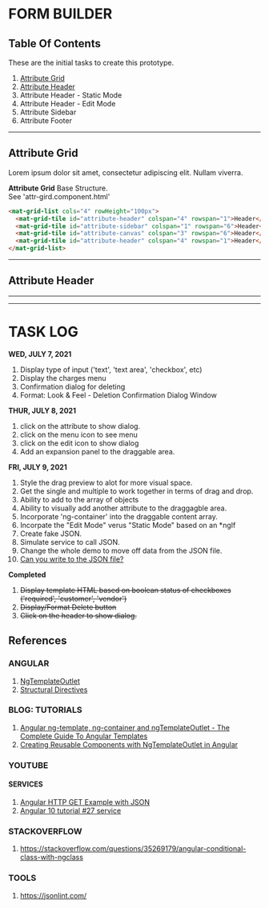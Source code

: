 # FORM BUILDER  

## Table Of Contents  
These are the initial tasks to create this prototype.  
1. [Attribute Grid](#attribute-grid)
1. [Attribute Header](#attribute-header)  
1. Attribute Header - Static Mode  
1. Attribute Header - Edit Mode  
1. Attribute Sidebar  
1. Attribute Footer  

---  

## Attribute Grid  
Lorem ipsum dolor sit amet, consectetur adipiscing elit. Nullam viverra.  
  
**Attribute Grid** Base Structure.  
See 'attr-gird.component.html'
```html  
<mat-grid-list cols="4" rowHeight="100px">
  <mat-grid-tile id="attribute-header" colspan="4" rowspan="1">Header</mat-grid-tile>
  <mat-grid-tile id="attribute-sidebar" colspan="1" rowspan="6">Header</mat-grid-tile>
  <mat-grid-tile id="attribute-canvas" colspan="3" rowspan="6">Header</mat-grid-tile>
  <mat-grid-tile id="attribute-header" colspan="4" rowspan="1">Header</mat-grid-tile>
</mat-grid-list>
```

---  

## Attribute Header  



---  
---  

# TASK LOG 

**WED, JULY 7, 2021**  
1. Display type of input ('text', 'text area', 'checkbox', etc)
1. Display the charges menu  
1. Confirmation dialog for deleting
1. Format: Look & Feel - Deletion Confirmation Dialog Window

**THUR, JULY 8, 2021**  
1. click on the attribute to show dialog.
1. click on the menu icon to see menu 
1. click on the edit icon to show dialog 
1. Add an expansion panel to the draggable area.


**FRI, JULY 9, 2021** 
1. Style the drag preview to alot for more visual space. 
1. Get the single and multiple to work together in terms of drag and drop.
1. Ability to add to the array of objects
1. Ability to visually add another attribute to the draggagble area. 
1. Incorporate 'ng-container' into the draggable content array.
1. Incorpate the "Edit Mode" verus "Static Mode" based on an *ngIf
1. Create fake JSON. 
1. Simulate service to call JSON. 
1. Change the whole demo to move off data from the JSON file.
1. [Can you write to the JSON file?](#)

**Completed**  
1. ~~Display template HTML based on boolean status of checkboxes ('required', 'customer', 'vendor')~~ 
1. ~~Display/Format Delete button~~
1. ~~Click on the header to show dialog.~~

## References 

### ANGULAR 
1. [NgTemplateOutlet](https://angular.io/api/common/NgTemplateOutlet)
1. [Structural Directives](https://angular.io/guide/structural-directives) 

### BLOG: TUTORIALS 
1. [Angular ng-template, ng-container and ngTemplateOutlet - The Complete Guide To Angular Templates](https://blog.angular-university.io/angular-ng-template-ng-container-ngtemplateoutlet/)  
1. [Creating Reusable Components with NgTemplateOutlet in Angular](https://www.digitalocean.com/community/tutorials/angular-reusable-components-ngtemplateoutlet)

### YOUTUBE 

#### SERVICES
1. [Angular HTTP GET Example with JSON](https://youtu.be/SYBzE68Ee-g)
1. [Angular 10 tutorial #27 service](https://youtu.be/eb1VyxVqJ9g)

### STACKOVERFLOW 
1. https://stackoverflow.com/questions/35269179/angular-conditional-class-with-ngclass


### TOOLS
1. https://jsonlint.com/

